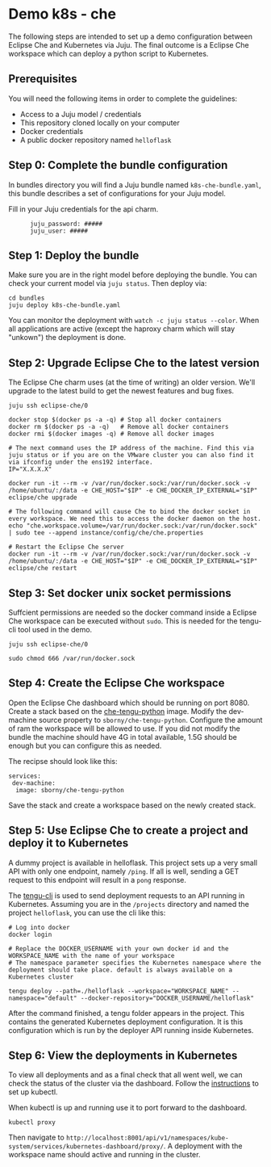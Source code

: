 # Demo k8s - che 

The following steps are intended to set up a demo configuration between Eclipse Che and Kubernetes via Juju. The final outcome is a Eclipse Che workspace which can deploy a python script to Kubernetes. 

## Prerequisites
You will need the following items in order to complete the guidelines:
 - Access to a Juju model / credentials
 - This repository cloned locally on your computer
 - Docker credentials
 - A public docker repository named `helloflask`

## Step 0: Complete the bundle configuration
In bundles directory you will find a Juju bundle named `k8s-che-bundle.yaml`, this bundle describes a set of configurations for your Juju model. 

Fill in your Juju credentials for the api charm.
```
      juju_password: #####
      juju_user: #####
```

## Step 1: Deploy the bundle
Make sure you are in the right model before deploying the bundle. You can check your current model via `juju status`. 
Then deploy via:
```
cd bundles
juju deploy k8s-che-bundle.yaml
```
You can monitor the deployment with `watch -c juju status --color`. When all applications are active (except the haproxy charm which will stay "unkown") the deployment is done.

## Step 2:  Upgrade Eclipse Che to the latest version
The Eclipse Che charm uses (at the time of writing) an older version. We'll upgrade to the latest build to get the newest features and bug fixes. 
```
juju ssh eclipse-che/0

docker stop $(docker ps -a -q) # Stop all docker containers
docker rm $(docker ps -a -q)   # Remove all docker containers
docker rmi $(docker images -q) # Remove all docker images

# The next command uses the IP address of the machine. Find this via juju status or if you are on the VMware cluster you can also find it via ifconfig under the ens192 interface. 
IP="X.X.X.X"

docker run -it --rm -v /var/run/docker.sock:/var/run/docker.sock -v /home/ubuntu/:/data -e CHE_HOST="$IP" -e CHE_DOCKER_IP_EXTERNAL="$IP" eclipse/che upgrade

# The following command will cause Che to bind the docker socket in every workspace. We need this to access the docker daemon on the host.
echo "che.workspace.volume=/var/run/docker.sock:/var/run/docker.sock" | sudo tee --append instance/config/che/che.properties

# Restart the Eclipse Che server
docker run -it --rm -v /var/run/docker.sock:/var/run/docker.sock -v /home/ubuntu/:/data -e CHE_HOST="$IP" -e CHE_DOCKER_IP_EXTERNAL="$IP" eclipse/che restart
```

## Step 3: Set docker unix socket permissions
Suffcient permissions are needed so the docker command inside a Eclipse Che workspace can be executed without `sudo`. This is needed for the tengu-cli tool used in the demo.
```
juju ssh eclipse-che/0

sudo chmod 666 /var/run/docker.sock

```

## Step 4: Create the Eclipse Che workspace
Open the Eclipse Che dashboard which should be running on port 8080.
Create a stack based on the [che-tengu-python](https://hub.docker.com/r/sborny/che-tengu-python/) image.
Modify the dev-machine source property to `sborny/che-tengu-python`. Configure the amount of ram the workspace will be allowed to use. If you did not modify the bundle the machine should have 4G in total available, 1.5G should be enough but you can configure this as needed. 

The recipse should look like this:
```
services:
 dev-machine:
  image: sborny/che-tengu-python
```
Save the stack and create a workspace based on the newly created stack. 

## Step 5: Use Eclipse Che to create a project and deploy it to Kubernetes
A dummy project is available in helloflask. This project sets up a very small API with only one endpoint, namely `/ping`. If all is well, sending a GET request to this endpoint will result in a `pong` response.

The [tengu-cli](https://github.com/tengu-team/tengu-cli/tree/no-kubectl) is used to send deployment requests to an API running in Kubernetes. Assuming you are in the `/projects` directory and named the project `helloflask`, you can use the cli like this:
```
# Log into docker
docker login

# Replace the DOCKER_USERNAME with your own docker id and the WORKSPACE_NAME with the name of your workspace
# The namespace parameter specifies the Kubernetes namespace where the deployment should take place. default is always available on a Kubernetes cluster

tengu deploy --path=./helloflask --workspace="WORKSPACE_NAME" --namespace="default" --docker-repository="DOCKER_USERNAME/helloflask"
```
After the command finished, a tengu folder appears in the project. This contains the generated Kubernetes deployment configuration. It is this configuration which is run by the deployer API running inside Kubernetes. 

## Step 6: View the deployments in Kubernetes
To view all deployments and as a final check that all went well, we can check the status of the cluster via the dashboard. Follow the [instructions](https://github.com/juju-solutions/bundle-canonical-kubernetes/tree/master/fragments/k8s/cdk#interacting-with-the-kubernetes-cluster) to set up kubectl. 

When kubectl is up and running use it to port forward to the dashboard.
```
kubectl proxy
```
Then navigate to `http://localhost:8001/api/v1/namespaces/kube-system/services/kubernetes-dashboard/proxy/`. A deployment with the workspace name should active and running in the cluster.
